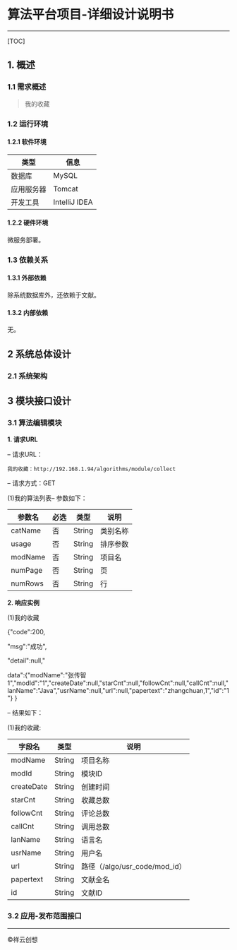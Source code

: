 # 算法平台项目-详细设计说明书

------

[TOC]

## 1. 概述
### 1.1 需求概述
> 我的收藏

### 1.2 运行环境
#### 1.2.1 软件环境

|类型|信息|
|-----  |-----|
|数据库|MySQL|
|应用服务器|Tomcat|
|开发工具|IntelliJ IDEA|

#### 1.2.2 硬件环境
微服务部署。
### 1.3 依赖关系
#### 1.3.1 外部依赖

除系统数据库外，还依赖于文献。
#### 1.3.2 内部依赖
无。

## 2 系统总体设计
### 2.1	系统架构

## 3 模块接口设计
### 3.1	算法编辑模块
**1. 请求URL**

–	请求URL：

    我的收藏：http://192.168.1.94/algorithms/module/collect

–	请求方式：GET


(1)我的算法列表–	参数如下：

|参数名|必选|类型|说明|
|-----  |----- |----- |-----   |
|catName |否  |String | 类别名称|
|usage |否  |String | 排序参数|
|modName |否  |String | 项目名|
|numPage |否  |String | 页|
|numRows |否  |String | 行|

**2. 响应实例**

(1)我的收藏

 {"code":200,
 
 "msg":"成功",
 
 "detail":null,"
 
 data":{"modName":"张传智1","modId":"1","createDate":null,"starCnt":null,"followCnt":null,"callCnt":null,"lanName":"Java","usrName":null,"url":null,"papertext":"zhangchuan,1","id":"1"}
 }

–	结果如下：

(1)我的收藏:

|字段名|类型|说明|
|-----  |----- |-----   |
|modName |String | 项目名称|
|modId |String | 模块ID|
|createDate |String | 创建时间|
|starCnt |String | 收藏总数|
|followCnt |String | 评论总数|
|callCnt |String | 调用总数|
|lanName |String | 语言名|
|usrName |String | 用户名|
|url |String | 路径（/algo/usr_code/mod_id）|
|papertext |String | 文献全名|
|id |String | 文献ID|

### 3.2	应用-发布范围接口

------

&copy;祥云创想





